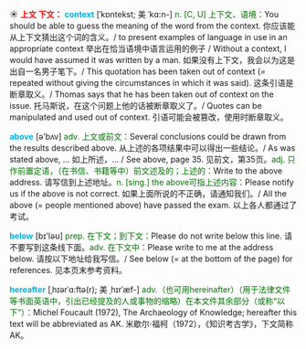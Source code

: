 ☀ <font color="red">**上文 下文：**</font>
<font color="sky blue">**context**</font> [ˈkɒntekst; 美 ˈkɑ:n-]
<font color="rgb(227, 108, 9)">n. [C, U] 上下文、语境：</font>You should be able to guess the meaning of the word from the context. 你应该能从上下文猜出这个词的含义。/ to present examples of language in use in an appropriate context 举出在恰当语境中语言运用的例子 / Without a context, I would have assumed it was written by a man. 如果没有上下文，我会以为这是出自一名男子笔下。/ This quotation has been taken out of context (= repeated without giving the circumstances in which it was said). 这条引语是断章取义。/ Thomas says that he has been taken out of context on the issue. 托马斯说，在这个问题上他的话被断章取义了。/ Quotes can be manipulated and used out of context. 引语可能会被篡改，使用时断章取义。
 
<font color="sky blue">**above**</font> [ə'bʌv] 
<font color="rgb(227, 108, 9)">adv. 上文或前文：</font>Several conclusions could be drawn from the results described above. 从上述的各项结果中可以得出一些结论。/ As was stated above, ... 如上所述，… / See above, page 35. 见前文，第35页。<font color="rgb(227, 108, 9)">adj. 只作前置定语，（在书信、书籍等中）前文述及的；上述的：</font>Write to the above address. 请写信到上述地址。<font color="rgb(227, 108, 9)">n. [sing.] the above可指上述内容：</font>Please notify us if the above is not correct. 如果上面所说的不正确，请通知我们。/ All the above (= people mentioned above) have passed the exam. 以上各人都通过了考试。

<font color="sky blue">**below**</font> [bɪ'ləʊ] 
<font color="rgb(227, 108, 9)">prep. 在下文；到下文：</font>Please do not write below this line. 请不要写到这条线下面。<font color="rgb(227, 108, 9)">adv. 在下文中：</font>Please write to me at the address below. 请按以下地址给我写信。/ See below (= at the bottom of the page) for references. 见本页末参考资料。
           
<font color="sky blue">**hereafter**</font> [ˌhɪərˈɑ:ftə(r); 美 ˌhɪrˈæf-]
<font color="rgb(227, 108, 9)">adv.（也可用hereinafter）（用于法律文件等书面英语中，引出已经提及的人或事物的缩略）在本文件其余部分（或称“以下”）：</font>Michel Foucault (1972), The Archaeology of Knowledge; hereafter this text will be abbreviated as AK. 米歇尔·福柯（1972），《知识考古学》，下文简称AK。


